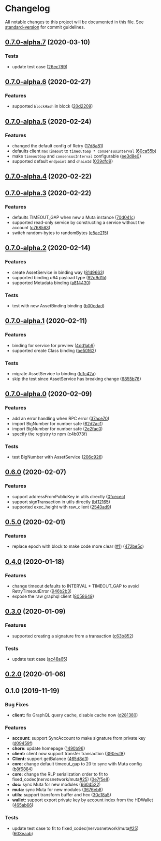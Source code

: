 # Changelog

All notable changes to this project will be documented in this file. See [standard-version](https://github.com/conventional-changelog/standard-version) for commit guidelines.

## [0.7.0-alpha.7](https://github.com/nervosnetwork/muta-sdk-js/compare/v0.7.0-alpha.6...v0.7.0-alpha.7) (2020-03-10)

### Tests

- update test case ([26ec789](https://github.com/nervosnetwork/muta-sdk-js/commit/26ec789))

## [0.7.0-alpha.6](https://github.com/nervosnetwork/muta-sdk-js/compare/v0.7.0-alpha.5...v0.7.0-alpha.6) (2020-02-27)

### Features

- supported `blockHash` in block ([20d2209](https://github.com/nervosnetwork/muta-sdk-js/commit/20d2209))

## [0.7.0-alpha.5](https://github.com/nervosnetwork/muta-sdk-js/compare/v0.7.0-alpha.4...v0.7.0-alpha.5) (2020-02-24)

### Features

- changed the default config of Retry ([17d8a81](https://github.com/nervosnetwork/muta-sdk-js/commit/17d8a81))
- defaults client `maxTimeout` to `timeoutGap * consensusInterval` ([60ca55b](https://github.com/nervosnetwork/muta-sdk-js/commit/60ca55b))
- make `timeoutGap` and `consensusInterval` configurable ([ee3d8e0](https://github.com/nervosnetwork/muta-sdk-js/commit/ee3d8e0))
- supported default `endpoint` and `chainId` ([039dfd9](https://github.com/nervosnetwork/muta-sdk-js/commit/039dfd9))

## [0.7.0-alpha.4](https://github.com/nervosnetwork/muta-sdk-js/compare/v0.7.0-alpha.3...v0.7.0-alpha.4) (2020-02-22)

## [0.7.0-alpha.3](https://github.com/nervosnetwork/muta-sdk-js/compare/v0.7.0-alpha.2...v0.7.0-alpha.3) (2020-02-22)

### Features

- defaults TIMEOUT_GAP when new a Muta instance ([70d041c](https://github.com/nervosnetwork/muta-sdk-js/commit/70d041c))
- supported read-only service by constructing a service without the account ([c768563](https://github.com/nervosnetwork/muta-sdk-js/commit/c768563))
- switch random-bytes to randomBytes ([e5ac215](https://github.com/nervosnetwork/muta-sdk-js/commit/e5ac215))

## [0.7.0-alpha.2](https://github.com/nervosnetwork/muta-sdk-js/compare/v0.7.0-alpha.1...v0.7.0-alpha.2) (2020-02-14)

### Features

- create AssetService in binding way ([81d9663](https://github.com/nervosnetwork/muta-sdk-js/commit/81d9663))
- supported binding u64 payload type ([92d9d1b](https://github.com/nervosnetwork/muta-sdk-js/commit/92d9d1b))
- supported Metadata binding ([a814430](https://github.com/nervosnetwork/muta-sdk-js/commit/a814430))

### Tests

- test with new AssetBinding binding ([b00cdad](https://github.com/nervosnetwork/muta-sdk-js/commit/b00cdad))

## [0.7.0-alpha.1](https://github.com/nervosnetwork/muta-sdk-js/compare/v0.7.0-alpha.0...v0.7.0-alpha.1) (2020-02-11)

### Features

- binding for service for preview ([4dd1ab6](https://github.com/nervosnetwork/muta-sdk-js/commit/4dd1ab6))
- supported create Class binding ([be50f62](https://github.com/nervosnetwork/muta-sdk-js/commit/be50f62))

### Tests

- migrate AssetService to binding ([fc1c42a](https://github.com/nervosnetwork/muta-sdk-js/commit/fc1c42a))
- skip the test since AssetService has breaking change ([6855b76](https://github.com/nervosnetwork/muta-sdk-js/commit/6855b76))

## [0.7.0-alpha.0](https://github.com/nervosnetwork/muta-sdk-js/compare/v0.6.0...v0.7.0-alpha.0) (2020-02-09)

### Features

- add an error handling when RPC error ([37ace70](https://github.com/nervosnetwork/muta-sdk-js/commit/37ace70))
- import BigNumber for number safe ([62d2ac1](https://github.com/nervosnetwork/muta-sdk-js/commit/62d2ac1))
- import BigNumber for number safe ([2e2fac0](https://github.com/nervosnetwork/muta-sdk-js/commit/2e2fac0))
- specify the registry to npm ([c4b073f](https://github.com/nervosnetwork/muta-sdk-js/commit/c4b073f))

### Tests

- test BigNumber with AssetService ([206c926](https://github.com/nervosnetwork/muta-sdk-js/commit/206c926))

## [0.6.0](https://github.com/nervosnetwork/muta-sdk-js/compare/v0.5.0...v0.6.0) (2020-02-07)

### Features

- support addressFromPublicKey in utils directly ([0fcecec](https://github.com/nervosnetwork/muta-sdk-js/commit/0fcecec))
- support signTransaction in utils directly ([bf12165](https://github.com/nervosnetwork/muta-sdk-js/commit/bf12165))
- supported exec_height with raw_client ([2540ad9](https://github.com/nervosnetwork/muta-sdk-js/commit/2540ad9))

## [0.5.0](https://github.com/nervosnetwork/muta-sdk-js/compare/v0.4.0...v0.5.0) (2020-02-01)

### Features

- replace epoch with block to make code more clear ([#1](https://github.com/nervosnetwork/muta-sdk-js/issues/1)) ([472be5c](https://github.com/nervosnetwork/muta-sdk-js/commit/472be5c))

## [0.4.0](https://github.com/nervosnetwork/muta-sdk-js/compare/v0.3.0...v0.4.0) (2020-01-18)

### Features

- change timeout defaults to INTERVAL \* TIMEOUT_GAP to avoid RetryTimeoutError ([946b2b3](https://github.com/nervosnetwork/muta-sdk-js/commit/946b2b3))
- expose the raw graphql client ([8058649](https://github.com/nervosnetwork/muta-sdk-js/commit/8058649))

## [0.3.0](https://github.com/nervosnetwork/muta-sdk-js/compare/v0.2.0...v0.3.0) (2020-01-09)

### Features

- supported creating a signature from a transaction ([c63b852](https://github.com/nervosnetwork/muta-sdk-js/commit/c63b852))

### Tests

- update test case ([ac48a65](https://github.com/nervosnetwork/muta-sdk-js/commit/ac48a65))

## [0.2.0](https://github.com/nervosnetwork/muta-sdk-js/compare/v0.1.0...v0.2.0) (2020-01-06)

## 0.1.0 (2019-11-19)

### Bug Fixes

- **client:** fix GraphQL query cache, disable cache now ([d281380](https://github.com/nervosnetwork/muta-sdk-js/commit/d281380))

### Features

- **account:** support SyncAccount to make signature from private key ([d09459f](https://github.com/nervosnetwork/muta-sdk-js/commit/d09459f))
- **chore:** update homepage ([1490b96](https://github.com/nervosnetwork/muta-sdk-js/commit/1490b96))
- **client:** client now support transfer transaction ([390ecf8](https://github.com/nervosnetwork/muta-sdk-js/commit/390ecf8))
- **Client:** support getBalance ([465d8d3](https://github.com/nervosnetwork/muta-sdk-js/commit/465d8d3))
- **core:** change default timeout_gap to 20 to sync with Muta config ([b8f6884](https://github.com/nervosnetwork/muta-sdk-js/commit/b8f6884))
- **core:** change the RLP serialization order to fit to fixed_codec(nervosnetwork/muta[#25](https://github.com/nervosnetwork/muta-sdk-js/issues/25)) ([0e7f5e8](https://github.com/nervosnetwork/muta-sdk-js/commit/0e7f5e8))
- **doc:** sync Muta for new modules ([6604522](https://github.com/nervosnetwork/muta-sdk-js/commit/6604522))
- **muta:** sync Muta for new modules ([3676eb8](https://github.com/nervosnetwork/muta-sdk-js/commit/3676eb8))
- **utils:** support transform buffer and hex ([30c18a5](https://github.com/nervosnetwork/muta-sdk-js/commit/30c18a5))
- **wallet:** support export private key by account index from the HDWallet ([465ab66](https://github.com/nervosnetwork/muta-sdk-js/commit/465ab66))

### Tests

- update test case to fit to fixed_codec(nervosnetwork/muta[#25](https://github.com/nervosnetwork/muta-sdk-js/issues/25)) ([603eaab](https://github.com/nervosnetwork/muta-sdk-js/commit/603eaab))
